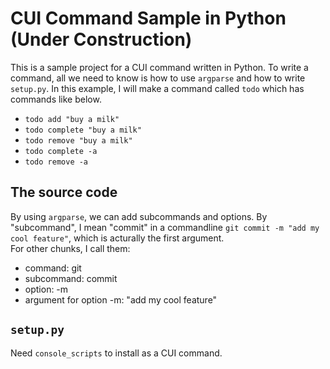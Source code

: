 # CUI Command Sample in Python (Under Construction)

This is a sample project for a CUI command written in Python. To write a command, all we need to know is how to use `argparse` and how to write `setup.py`.
In this example, I will make a command called `todo` which has commands like below.

- `todo add "buy a milk"`
- `todo complete "buy a milk"`
- `todo remove "buy a milk"`
- `todo complete -a`
- `todo remove -a`

## The source code

By using `argparse`, we can add subcommands and options. By "subcommand", I mean "commit" in a commandline `git commit -m "add my cool feature"`, which is acturally the first argument.   
For other chunks, I call them:

- command: git
- subcommand: commit
- option: -m
- argument for option -m: "add my cool feature"

## `setup.py`

Need `console_scripts` to install as a CUI command.
